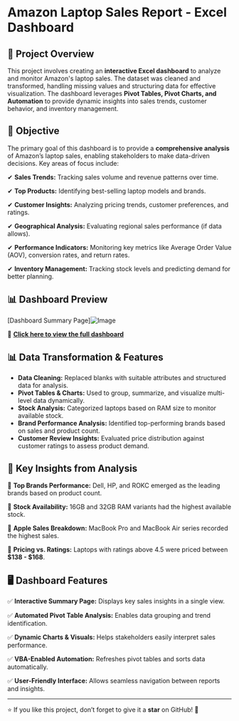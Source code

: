 # **Amazon Laptop Sales Report - Excel Dashboard**

## 📌 **Project Overview**
This project involves creating an **interactive Excel dashboard** to analyze and monitor Amazon's laptop sales. The dataset was cleaned and transformed, handling missing values and structuring data for effective visualization. The dashboard leverages **Pivot Tables, Pivot Charts, and Automation** to provide dynamic insights into sales trends, customer behavior, and inventory management.



## 🎯 **Objective**
The primary goal of this dashboard is to provide a **comprehensive analysis** of Amazon’s laptop sales, enabling stakeholders to make data-driven decisions. Key areas of focus include:

✔ **Sales Trends:** Tracking sales volume and revenue patterns over time.

✔ **Top Products:** Identifying best-selling laptop models and brands.

✔ **Customer Insights:** Analyzing pricing trends, customer preferences, and ratings.

✔ **Geographical Analysis:** Evaluating regional sales performance (if data allows).

✔ **Performance Indicators:** Monitoring key metrics like Average Order Value (AOV), conversion rates, and return rates.

✔ **Inventory Management:** Tracking stock levels and predicting demand for better planning.

## 📊 Dashboard Preview  
[Dashboard Summary Page]![Image](https://github.com/user-attachments/assets/489a916c-2283-4438-ad2b-36343f84a273)

🔗 **[Click here to view the full dashboard](https://github.com/Akshay-552k4/AdventureWorks-BI-Report/blob/main/Dashboard.pbix)**


## 📊 **Data Transformation & Features**
- **Data Cleaning:** Replaced blanks with suitable attributes and structured data for analysis.
- **Pivot Tables & Charts:** Used to group, summarize, and visualize multi-level data dynamically.
- **Stock Analysis:** Categorized laptops based on RAM size to monitor available stock.
- **Brand Performance Analysis:** Identified top-performing brands based on sales and product count.
- **Customer Review Insights:** Evaluated price distribution against customer ratings to assess product demand.



## 📌 **Key Insights from Analysis**
📌 **Top Brands Performance:** Dell, HP, and ROKC emerged as the leading brands based on product count.

📌 **Stock Availability:** 16GB and 32GB RAM variants had the highest available stock.

📌 **Apple Sales Breakdown:** MacBook Pro and MacBook Air series recorded the highest sales.

📌 **Pricing vs. Ratings:** Laptops with ratings above 4.5 were priced between **$138 - $168**.



## 🖥 **Dashboard Features**
✅ **Interactive Summary Page:** Displays key sales insights in a single view.

✅ **Automated Pivot Table Analysis:** Enables data grouping and trend identification.

✅ **Dynamic Charts & Visuals:** Helps stakeholders easily interpret sales performance.

✅ **VBA-Enabled Automation:** Refreshes pivot tables and sorts data automatically.

✅ **User-Friendly Interface:** Allows seamless navigation between reports and insights.

---

⭐ If you like this project, don’t forget to give it a **star** on GitHub! 🚀

